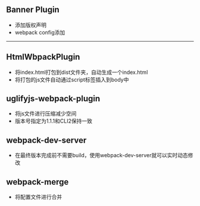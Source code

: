 ## Banner Plugin
+ 添加版权声明
+ webpack config添加
---
## HtmlWbpackPlugin
+ 将index.html打包到dist文件夹，自动生成一个index.html
+ 将打包的js文件自动通过script标签插入到body中
## uglifyjs-webpack-plugin
+ 将js文件进行压缩减少空间
+ 版本号指定为1.1.1和CLI2保持一致
## webpack-dev-server
+ 在最终版本完成前不需要build，使用webpack-dev-server就可以实时动态修改

## webpack-merge
+ 将配置文件进行合并